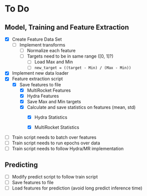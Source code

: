 # To Do

## Model, Training and Feature Extraction
- [X] Create Feature Data Set
  - [ ] Implement transforms
    - [ ] Normalize each feature
    - [ ] Targets need to be in same range ([0, 1]?)
      - [ ] Load Max and Min
      - [ ] ```new_target = ((target - Min) / (Max - Min))```
- [X] Implement new data loader
- [x] Feature extraction script
  - [x] Save features to file
    - [x] MultiRocket Features
    - [x] Hydra Features
    - [x] Save Max and Min targets
    - [x] Calculate and save statistics on features (mean, std)
      - [x] Hydra Statistics
      - [x] MultiRocket Statistics

 
- [ ] Train script needs to batch over features
- [ ] Train script needs to run epochs over data
- [ ] Train script needs to follow Hydra/MR implementation
  
## Predicting
- [ ] Modify predict script to follow train script
- [ ] Save features to file
- [ ] Load features for prediction (avoid long predict inference time)
